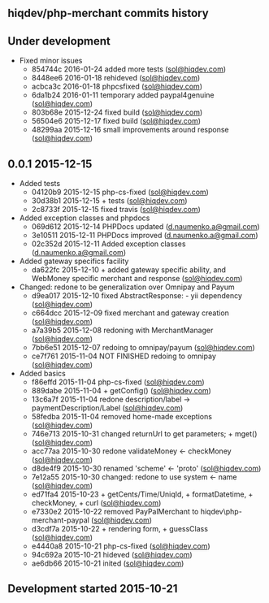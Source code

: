 hiqdev/php-merchant commits history
-----------------------------------

## Under development

- Fixed minor issues
    - 854744c 2016-01-24 added more tests (sol@hiqdev.com)
    - 8448ee6 2016-01-18 rehideved (sol@hiqdev.com)
    - acbca3c 2016-01-18 phpcsfixed (sol@hiqdev.com)
    - 6da1b24 2016-01-11 temporary added paypal4genuine (sol@hiqdev.com)
    - 803b68e 2015-12-24 fixed build (sol@hiqdev.com)
    - 56504e6 2015-12-17 fixed build (sol@hiqdev.com)
    - 48299aa 2015-12-16 small improvements around response (sol@hiqdev.com)

## 0.0.1 2015-12-15

- Added tests
    - 04120b9 2015-12-15 php-cs-fixed (sol@hiqdev.com)
    - 30d38b1 2015-12-15 + tests (sol@hiqdev.com)
    - 2c8733f 2015-12-15 fixed travis (sol@hiqdev.com)
- Added exception classes and phpdocs
    - 069d612 2015-12-14 PHPDocs updated (d.naumenko.a@gmail.com)
    - 3e10511 2015-12-11 PHPDocs improved (d.naumenko.a@gmail.com)
    - 02c352d 2015-12-11 Added exception classes (d.naumenko.a@gmail.com)
- Added gateway specifics facility
    - da622fc 2015-12-10 + added gateway specific ability, and WebMoney specific merchant and response (sol@hiqdev.com)
- Changed: redone to be generalization over Omnipay and Payum
    - d9ea017 2015-12-10 fixed AbstractResponse: - yii dependency (sol@hiqdev.com)
    - c664dcc 2015-12-09 fixed merchant and gateway creation (sol@hiqdev.com)
    - a7a39b5 2015-12-08 redoning with MerchantManager (sol@hiqdev.com)
    - 7bb6e51 2015-12-07 redoing to omnipay/payum (sol@hiqdev.com)
    - ce7f761 2015-11-04 NOT FINISHED redoing to omnipay (sol@hiqdev.com)
- Added basics
    - f86effd 2015-11-04 php-cs-fixed (sol@hiqdev.com)
    - 889dabe 2015-11-04 + getConfig() (sol@hiqdev.com)
    - 13c6a7f 2015-11-04 redone description/label -> paymentDescription/Label (sol@hiqdev.com)
    - 58fedba 2015-11-04 removed home-made exceptions (sol@hiqdev.com)
    - 746e713 2015-10-31 changed returnUrl to get parameters; + mget() (sol@hiqdev.com)
    - acc77aa 2015-10-30 redone validateMoney <- checkMoney (sol@hiqdev.com)
    - d8de4f9 2015-10-30 renamed 'scheme' <- 'proto' (sol@hiqdev.com)
    - 7e12a55 2015-10-30 changed: redone to use system <- name (sol@hiqdev.com)
    - ed71fa4 2015-10-23 + getCents/Time/UniqId, + formatDatetime, + checkMoney, + curl (sol@hiqdev.com)
    - e7330e2 2015-10-22 removed PayPalMerchant to hiqdev\php-merchant-paypal (sol@hiqdev.com)
    - d3cdf7a 2015-10-22 + rendering form, + guessClass (sol@hiqdev.com)
    - e4440a8 2015-10-21 php-cs-fixed (sol@hiqdev.com)
    - 94c692a 2015-10-21 hideved (sol@hiqdev.com)
    - ae6db66 2015-10-21 inited (sol@hiqdev.com)

## Development started 2015-10-21

